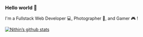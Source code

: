 ### Hello world 👋
I'm a Fullstack Web Developer 💻, Photographer 📸, and Gamer 🎮 !

[![Nithin’s github stats](https://github-readme-stats.vercel.app/api?username=Nithixz)](https://github.com/Nithixz)


<!--
**Nithixz/Nithixz** is a ✨ _special_ ✨ repository because its `README.md` (this file) appears on your GitHub profile.

Here are some ideas to get you started:

- 🔭 I’m currently working on ...
- 🌱 I’m currently learning ...
- 👯 I’m looking to collaborate on ...
- 🤔 I’m looking for help with ...
- 💬 Ask me about ...
- 📫 How to reach me: ...
- 😄 Pronouns: ...
- ⚡ Fun fact: ...
-->
